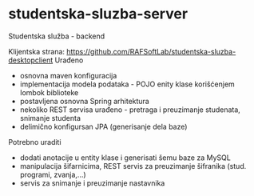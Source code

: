 # studentska-sluzba-server
Studentska služba - backend

Klijentska strana: https://github.com/RAFSoftLab/studentska-sluzba-desktopclient
Urađeno

- osnovna maven konfiguracija
- implementacija modela podataka - POJO enity klase korišćenjem lombok biblioteke
- postavljena osnovna Spring arhitektura
- nekoliko REST servisa urađeno - pretraga i preuzimanje studenata, snimanje studenta
- delimično konfigursan JPA (generisanje dela baze)

Potrebno uraditi


- dodati anotacije u entity klase i generisati šemu baze za MySQL
- manipulacija šifarnicima, REST servis za preuzimanje šifranika (stud. programi, zvanja,...)
- servis za snimanje i preuzimanje nastavnika
